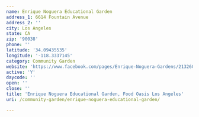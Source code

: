 ```yaml
---
name: Enrique Noguera Educational Garden
address_1: 6614 Fountain Avenue
address_2: ''
city: Los Angeles
state: CA
zip: '90038'
phone: ''
latitude: '34.09435535'
longitude: '-118.3337145'
category: Community Garden
website: 'https://www.facebook.com/pages/Enrique-Noguera-Gardens/213260882100604'
active: 'Y'
daycode: ''
open: ''
close: ''
title: 'Enrique Noguera Educational Garden, Food Oasis Los Angeles'
uri: /community-garden/enrique-noguera-educational-garden/

---
```

